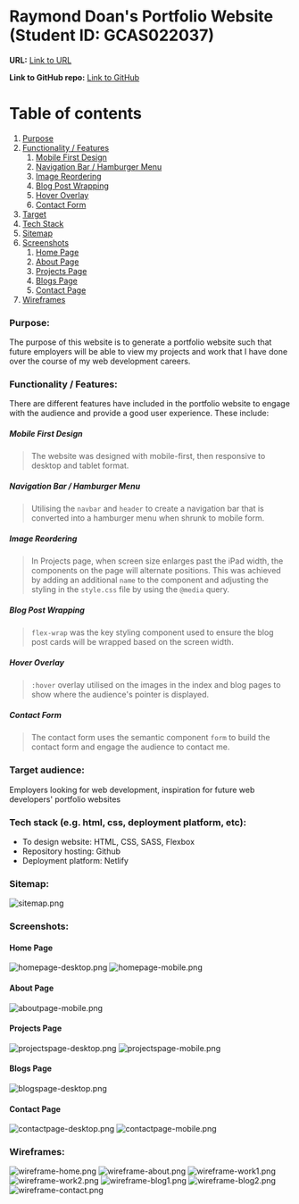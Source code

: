 # Raymond Doan's Portfolio Website (Student ID: GCAS022037)

**URL:** [Link to URL](https://lucid-pike-94e3c0.netlify.app/)

**Link to GitHub repo:** [Link to GitHub](https://github.com/whywesmurfing/RaymondDoan_T1A2/)

# Table of contents
1. [Purpose](#purpose)
2. [Functionality / Features](#functionfeatures)
    1. [Mobile First Design](#mobile)
    1. [Navigation Bar / Hamburger Menu](#hamburger)
    1. [Image Reordering](#image)
    1. [Blog Post Wrapping](#blogwrap)
    1. [Hover Overlay](#hover)
    1. [Contact Form](#contactform)    
3. [Target](#target)
4. [Tech Stack](#tech)
5. [Sitemap](#sitemap)
6. [Screenshots](#screenshots)
    1. [Home Page](#home)
    1. [About Page](#about)
    1. [Projects Page](#projects)
    1. [Blogs Page](#blogs)
    1. [Contact Page](#contact)
7. [Wireframes](#wireframe)

### Purpose: <a name="purpose"></a>
The purpose of this website is to generate a portfolio website such that future employers will be able to view my projects and work that I have done over the course of my web development careers.

### Functionality / Features: <a name="functionfeatures"></a>
There are different features have included in the portfolio website to engage with the audience and provide a good user experience. These include:

##### Mobile First Design <a name="mobile"></a>
> The website was designed with mobile-first, then responsive to desktop and tablet format. 

##### Navigation Bar / Hamburger Menu <a name="hamburger"></a>
> Utilising the `navbar` and `header` to create a navigation bar that is converted into a hamburger menu when shrunk to mobile form.

##### Image Reordering <a name="image"></a>
> In Projects page, when screen size enlarges past the iPad width, the components on the page will alternate positions. This was achieved by adding an additional `name` to the component and adjusting the styling in the `style.css` file by using the `@media` query.

##### Blog Post Wrapping <a name="blogwrap"></a>
> `flex-wrap` was the key styling component used to ensure the blog post cards will be wrapped based on the screen width.  

##### Hover Overlay <a name="hover"></a>
> `:hover` overlay utilised on the images in the index and blog pages to show where the audience's pointer is displayed.

##### Contact Form <a name="contactform"></a>
> The contact form uses the semantic component `form` to build the contact form and engage the audience to contact me.

### Target audience: <a name="target"></a>
Employers looking for web development, inspiration for future web developers' portfolio websites

### Tech stack (e.g. html, css, deployment platform, etc): <a name="tech"></a>
- To design website: HTML, CSS, SASS, Flexbox
- Repository hosting: Github
- Deployment platform: Netlify  

### Sitemap: <a name="sitemap"></a>
![sitemap.png](/docs/sitemap.png)

### Screenshots: <a name="screenshots"></a>
#### Home Page <a name="home"></a>
![homepage-desktop.png](/docs/homepage-withoverlay.png) ![homepage-mobile.png](/docs/homepage-mobile-withoverlay.png)

#### About Page <a name="about"></a>
![aboutpage-mobile.png](/docs/aboutpage-mobile.png)

#### Projects Page <a name="projects"></a>
![projectspage-desktop.png](/docs/projectspage-desktop.png) ![projectspage-mobile.png](/docs/projectspage-mobile.png)

#### Blogs Page <a name="blogs"></a>
![blogspage-desktop.png](/docs/blogpage-blogwrap.png)

#### Contact Page <a name="contact"></a>
![contactpage-desktop.png](/docs/contactpage-desktop.png)
![contactpage-mobile.png](/docs/contactpage-mobile.png)

### Wireframes: <a name="wireframe"></a>
![wireframe-home.png](/docs/wireframe-home.png)
![wireframe-about.png](/docs/wireframe-about.png)
![wireframe-work1.png](/docs/wireframe-work1.png)
![wireframe-work2.png](/docs/wireframe-work2.png)
![wireframe-blog1.png](/docs/wireframe-blog1.png)
![wireframe-blog2.png](/docs/wireframe-blog2.png)
![wireframe-contact.png](/docs/wireframe-contact.png)
